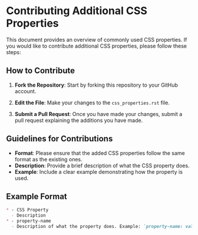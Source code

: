 # Contributing Additional CSS Properties

This document provides an overview of commonly used CSS properties. If you would like to contribute additional CSS properties, please follow these steps:

## How to Contribute

1. **Fork the Repository**: Start by forking this repository to your GitHub account.

2. **Edit the File**: Make your changes to the `css_properties.rst` file.

3. **Submit a Pull Request**: Once you have made your changes, submit a pull request explaining the additions you have made.

## Guidelines for Contributions

- **Format**: Please ensure that the added CSS properties follow the same format as the existing ones.
- **Description**: Provide a brief description of what the CSS property does.
- **Example**: Include a clear example demonstrating how the property is used.

## Example Format

```markdown
* - CSS Property
  - Description
* - property-name
  - Description of what the property does. Example: `property-name: value;`
